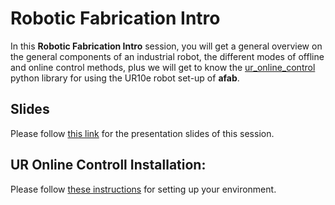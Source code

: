 # Robotic Fabrication Intro

In this **Robotic Fabrication Intro** session, you will get a general overview on the general components of an industrial robot, the different modes of offline and online control methods, plus we will get to know the [ur_online_control](https://github.com/augmentedfabricationlab/ur_online_control) python library for using the UR10e robot set-up of **afab**.

## Slides

Please follow [this link](https://docs.google.com/presentation/d/19nUD1BtVVD-lCfMlRHDrsk5dOtg0pKxJBh61wjs6fZQ/edit?usp=sharing) for the presentation slides of this session.

## UR Online Controll Installation:

Please follow [these instructions](https://github.com/augmentedfabricationlab/ur_online_control) for setting up your environment.




